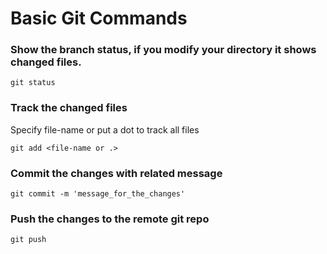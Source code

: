 # Basic Git Commands

### Show the branch status, if you modify your directory it shows changed files.

`git status`

### Track the changed files
Specify file-name or put a dot to track all files

`git add <file-name or .>`

### Commit the changes with related message

`git commit -m 'message_for_the_changes' `

### Push the changes to the remote git repo

`git push`
